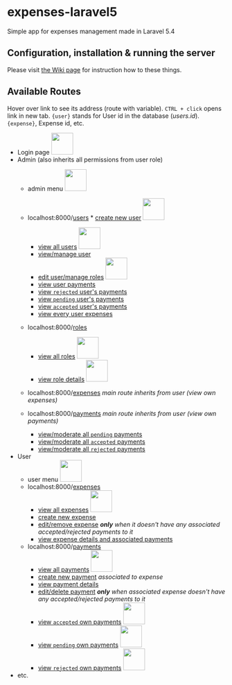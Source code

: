 # expenses-laravel5
Simple app for expenses management made in Laravel 5.4

## Configuration, installation & running the server

Please visit [the Wiki page](https://github.com/mar469/expenses-laravel5/wiki/Installation-&-Running-the-server) for instruction how to these things.

## Available Routes

Hover over link to see its address (route with variable). `CTRL + click` opens link in new tab.
`{user}` stands for User id in the database (*users.id*). `{expense}`, Expense id, etc.

* Login page <img src="https://github.com/mar469/expenses-laravel5/blob/vanilla-ui/_screenshots_/login-page.png" width="50"/>
* Admin (also inherits all permissions from user role)
	* admin menu <img src="https://github.com/mar469/expenses-laravel5/blob/vanilla-ui/_screenshots_/admin-menu.png" width="50"/>
	* localhost:8000/[users](http://localhost:8000/users)
    		* [create new user](http://localhost:8000/users/create) <img src="https://github.com/mar469/expenses-laravel5/blob/vanilla-ui/_screenshots_/admin-users-create.png" width="50"/>
		* [view all users](http://localhost:8000/users) <img src="https://github.com/mar469/expenses-laravel5/blob/vanilla-ui/_screenshots_/admin-users-show-all.png" width="50"/>
 		* [view/manage user](http://localhost:8000/users/{user})
		* [edit user/manage roles](http://localhost:8000/users/{user}/edit) <img src="https://github.com/mar469/expenses-laravel5/blob/vanilla-ui/_screenshots_/admin-users-edit.png" width="50"/>
		* [view user payments](http://localhost:8000/payments/user/{user})
        * [view `rejected` user's payments](http://localhost:8000/payments/user/{user}/rejected)
		* [view `pending` user's payments](http://localhost:8000/payments/user/{user}/pending)
		* [view `accepted` user's payments](http://localhost:8000/payments/user/{user}/accepted)
		* [view every user expenses](http://localhost:8000/expenses/user/{user})
		
	* localhost:8000/[roles](http://localhost:8000/roles)
		* [view all roles](http://localhost:8000/roles) <img src="https://github.com/mar469/expenses-laravel5/blob/vanilla-ui/_screenshots_/admin-roles-all.png" width="50"/>
		* [view role details](http://localhost:8000/roles/{role}) <img src="https://github.com/mar469/expenses-laravel5/blob/vanilla-ui/_screenshots_/admin-roles-view.png" width="50"/>
	* localhost:8000/[expenses](http://localhost:8000/expenses) *main route inherits from user (view own expenses)*
	* localhost:8000/[payments](http://localhost:8000/payments) *main route inherits from user (view own payments)*
		* [view/moderate all `pending` payments](http://localhost:8000/payments/status/pending)
		* [view/moderate all `accepted` payments](http://localhost:8000/payments/status/accepted)
		* [view/moderate all `rejected` payments](http://localhost:8000/payments/status/rejected)
* User
	* user menu <img src="https://github.com/mar469/expenses-laravel5/blob/vanilla-ui/_screenshots_/user-menu.png" width="50"/>
	* localhost:8000/[expenses](http://localhost:8000/expenses) 
		* [view all expenses](http://localhost:8000/expenses) <img src="https://github.com/mar469/expenses-laravel5/blob/vanilla-ui/_screenshots_/user-expenses-all.png" width="50"/>
		* [create new expense](http://localhost:8000/expenses/create)
		* [edit/remove expense](http://localhost:8000/expenses/{expense}/edit) ***only** when it doesn't have any associated accepted/rejected payments to it*
		* [view expense details and associated payments](http://localhost:8000/expenses/{expense})
	* localhost:8000/[payments](http://localhost:8000/payments)
		* [view all payments](http://localhost:8000/payments) <img src="https://github.com/mar469/expenses-laravel5/blob/vanilla-ui/_screenshots_/user-payments-all.png" width="50"/>
		* [create new payment](http://localhost:8000/expense/{expense}/add-payment) *associated to expense*
		* [view payment details](http://localhost:8000/payments/{payment})
		* [edit/delete payment](http://localhost:8000/payments/{payment}/edit) ***only** when associated expense doesn't have any accepted/rejected payments to it*
		* [view `accepted` own payments](http://localhost:8000/payments/status/accepted) <img src="https://github.com/mar469/expenses-laravel5/blob/vanilla-ui/_screenshots_/user-payments-accepted.png" width="50"/>
		* [view `pending` own payments](http://localhost:8000/payments/status/accepted) <img src="https://github.com/mar469/expenses-laravel5/blob/vanilla-ui/_screenshots_/user-payments-pending.png" width="50"/>
		* [view `rejected` own payments](http://localhost:8000/payments/status/accepted) <img src="https://github.com/mar469/expenses-laravel5/blob/vanilla-ui/_screenshots_/user-payments-rejected.png" width="50"/>
* etc.
